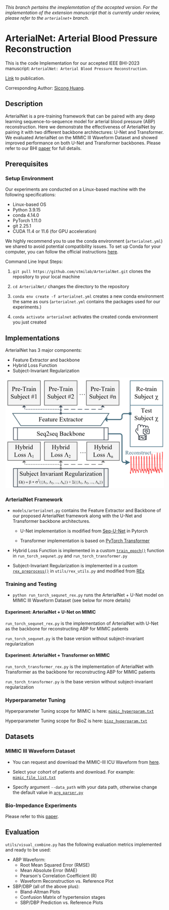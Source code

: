 _This branch pertains the imeplemntation of the accepted version. For the implementation of the extension manuscript that is currently under review, please refer to the `arterialnet+` branch._

# ArterialNet: Arterial Blood Pressure Reconstruction
This is the code Implementation for our accepted IEEE BHI-2023 manuscript: `ArterialNet: Arterial Blood Pressure Reconstruction`.

[Link](https://doi.org/10.1109/BHI58575.2023.10313518) to publication.

Corresponding Author: [Sicong Huang](mailto:siconghuang@tamu.edu).

## Description

ArterialNet is a pre-training framework that can be paired with any deep learning sequence-to-sequence model for arterial blood pressure (ABP) reconstruction. Here we demonstrate the effectiveness of ArterialNet by pairing it with two different backbone architectures: U-Net and Transformer. We evaluated ArterialNet on the MIMIC III Waveform Dataset and showed improved performance on both U-Net and Transformer backbones. Please refer to our BHI [paper](https://doi.org/10.1109/BHI58575.2023.10313518) for full details. 

## Prerequisites

### Setup Environment
Our experiments are conducted on a Linux-based machine with the following specifications:

* Linux-based OS 
* Python 3.9.15
* conda 4.14.0
* PyTorch 1.11.0
* git 2.25.1
* CUDA 11.4 or 11.6 (for GPU acceleration)


We highly recommend you to use the conda environment (`arterialnet.yml`) we shared to avoid potential compatibility issues. To set up Conda for your computer, you can follow the official instructions [here](https://conda.io/projects/conda/en/latest/user-guide/install/index.html).


Command Line Input Steps: 

1. `git pull https://github.com/stmilab/ArterialNet.git` clones the repository to your local machine

2. `cd ArterialNet/` changes the directory to the repository

3. `conda env create -f arterialnet.yml` creates a new conda environment the same as ours (`arterialnet.yml` contains the packages used for our experiments.)

4. `conda activate arterialnet` activates the created conda environment you just created

## Implementations
ArterialNet has 3 major components:
* Feature Extractor and backbone
* Hybrid Loss Function
* Subject-Invariant Regularization

![Visual of ArterialNet Framework](figures/arterialnet-small.png)

### ArterialNet Framework

* `models/arterialnet.py` contains the Feature Extractor and Backbone of our proposed ArterialNet framework along with the U-Net and Transformer backbone architectures.
    * U-Net implementation is modified from [Seq-U-Net](https://github.com/f90/Seq-U-Net) in Pytorch
    
    * Transformer implementation is based on [PyTorch Transformer](https://pytorch.org/docs/stable/generated/torch.nn.Transformer.html)
* Hybrid Loss Function is implemented in a custom [`train_epoch()`](https://github.com/stmilab/ArterialNet/blob/main/run_torch_sequnet.py#L55) function in `run_torch_sequnet.py` and `run_torch_transformer.py`

* Subject-Invariant Regularization is implemented in a custom [`rex_preprocess()`](https://github.com/stmilab/ArterialNet/blob/main/utils/rex_utils.py#L18) in `utils/rex_utils.py` and modified from [REx](https://github.com/capybaralet/REx_code_release)

### Training and Testing
* `python run_torch_sequnet_rex.py` runs the ArterialNet + U-Net model on MIMIC III Waveform Dataset (see below for more details)

#### Experiment: ArterialNet + U-Net on MIMIC 
`run_torch_sequnet_rex.py` is the implementation of ArterialNet with U-Net as the backbone for reconstructing ABP for MIMIC patients

`run_torch_sequnet.py` is the base version without subject-invariant regularization 
#### Experiment: ArterialNet + Transformer on MIMIC 
`run_torch_transformer_rex.py` is the implementation of ArterialNet with Transformer as the backbone for reconstructing ABP for MIMIC patients

`run_torch_transformer.py` is the base version without subject-invariant regularization 

### Hyperparameter Tuning

Hyperparameter Tuning scope for MIMIC is here: [`mimic_hyperparam.txt`](exp_setup/mimic_hyperparam.txt)

Hyperparameter Tuning scope for BioZ is here: [`bioz_hyperparam.txt`](exp_setup/bioz_hyperparam.txt)
## Datasets

### MIMIC III Waveform Dataset


* You can request and download the MIMIC-III ICU Waveform from [here](https://physionet.org/content/mimiciii/1.4/).

* Select your cohort of patients and download. For example:  [`mimic_file_list.txt`](utils/mimic_file_list.txt)

* Specify argument `--data_path` with your data path, otherwise change the default value in [`arg_parser.py`](https://github.com/stmilab/ArterialNet/blob/main/utils/arg_parser.py#L59)


### Bio-Impedance Experiments 

Please refer to this [paper](https://ieeexplore.ieee.org/document/8863984). 

## Evaluation

`utils/visual_combine.py` has the following evaluation metrics implemented and ready to be used:

* ABP Waveform: 
    * Root Mean Squared Error (RMSE)
    * Mean Absolute Error (MAE)
    * Pearson's Correlation Coefficient (R)
    * Waveform Reconstruction vs. Reference Plot
* SBP/DBP (all of the above plus):
    * Bland-Altman Plots
    * Confusion Matrix of hypertension stages 
    * SBP/DBP Prediction vs. Reference Plots
